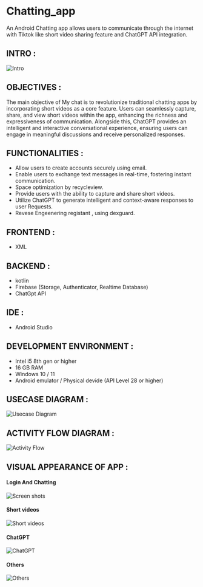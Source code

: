 # Chatting_app
An Android Chatting app allows users to communicate through the internet with Tiktok like short video sharing feature and ChatGPT API integration.

## INTRO :

![Intro](https://github.com/sumitbehera1508/Chatting_app/blob/main/Screenshots/intro.jpg "Intro")

## OBJECTIVES :

The main objective of My chat  is to revolutionize traditional chatting apps by incorporating short videos as a core feature. Users can seamlessly capture, share, and view short videos within the app, enhancing the richness and expressiveness of communication. Alongside this, ChatGPT provides an intelligent and interactive conversational experience, ensuring users can engage in meaningful discussions and receive personalized responses.

## FUNCTIONALITIES :

- Allow users to create accounts securely using email.
- Enable users to exchange text messages in real-time, fostering instant communication.
- Space optimization by recycleview. 
- Provide users with the ability to capture and share short videos.
- Utilize ChatGPT to generate intelligent and context-aware responses to user Requests.
- Revese Engeenering registant , using dexguard.

## FRONTEND :
- XML

## BACKEND :
- kotlin
- Firebase (Storage, Authenticator, Realtime Database)
- ChatGpt API

## IDE :
- Android Studio

## DEVELOPMENT ENVIRONMENT :
- Intel i5 8th gen or higher
- 16 GB RAM
- Windows 10 / 11
- Android emulator / Physical devide (API Level 28 or higher)

## USECASE DIAGRAM :

![Usecase Diagram](https://github.com/sumitbehera1508/Chatting_app/blob/main/Screenshots/use%20case.jpg "Usecase Diagram")

## ACTIVITY FLOW DIAGRAM  :

![Activity Flow](https://github.com/sumitbehera1508/Chatting_app/blob/main/Screenshots/Activity%20Flow.jpg "Activity Flow")

## VISUAL APPEARANCE OF APP  :

#### Login And Chatting
![Screen shots](https://github.com/sumitbehera1508/Chatting_app/blob/main/Screenshots/app%20ss.jpg "Screen shots")

#### Short videos 
![Short videos](https://github.com/sumitbehera1508/Chatting_app/blob/main/Screenshots/Short%20video.jpg "Short videos")

#### ChatGPT
![ChatGPT](https://github.com/sumitbehera1508/Chatting_app/blob/main/Screenshots/Chat%20Gpt.jpg "ChatGPT")

#### Others
![Others](https://github.com/sumitbehera1508/Chatting_app/blob/main/Screenshots/Others.jpg "Others")
